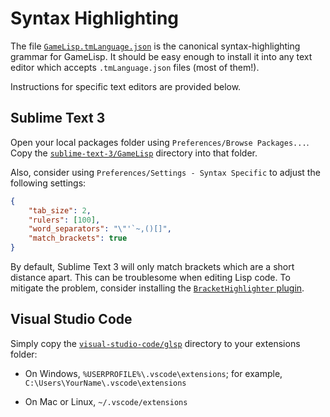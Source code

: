 # Syntax Highlighting

The file [`GameLisp.tmLanguage.json`](./GameLisp.tmLanguage.json) is the canonical 
syntax-highlighting grammar for GameLisp. It should be easy enough to install it into
any text editor which accepts `.tmLanguage.json` files (most of them!).

Instructions for specific text editors are provided below.


## Sublime Text 3

Open your local packages folder using `Preferences/Browse Packages...`. Copy the 
[`sublime-text-3/GameLisp`](./sublime-text-3/GameLisp) directory into that folder.

Also, consider using `Preferences/Settings - Syntax Specific` to adjust the following settings:

```json
{
    "tab_size": 2,
    "rulers": [100],
    "word_separators": "\"'`~,()[]",
    "match_brackets": true
}
```

By default, Sublime Text 3 will only match brackets which are a short distance apart. This
can be troublesome when editing Lisp code. To mitigate the problem, consider installing the
[`BracketHighlighter` plugin](https://packagecontrol.io/packages/BracketHighlighter).


## Visual Studio Code

Simply copy the [`visual-studio-code/glsp`](./visual-studio-code/glsp) directory to your
extensions folder:

- On Windows, `%USERPROFILE%\.vscode\extensions`; for example,
  `C:\Users\YourName\.vscode\extensions`

- On Mac or Linux, `~/.vscode/extensions`
